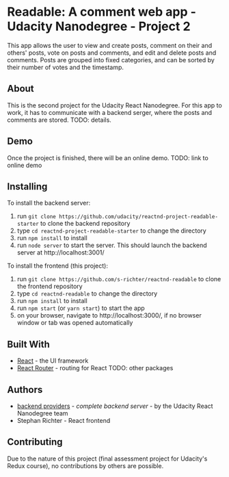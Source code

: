 # Readable: A comment web app - Udacity Nanodegree - Project 2

This app allows the user to view and create posts, comment on their and others' posts, vote on posts and comments, and edit and delete posts and comments. Posts are grouped into fixed categories, and can be sorted by their number of votes and the timestamp.


## About

This is the second project for the Udacity React Nanodegree.
For this app to work, it has to communicate with a backend serger, where the posts and comments are stored.
TODO: details.


## Demo

Once the project is finished, there will be an online demo.
TODO: link to online demo


## Installing

To install the backend server:

1. run `git clone https://github.com/udacity/reactnd-project-readable-starter` to clone the backend repository
2. type `cd reactnd-project-readable-starter` to change the directory
3. run `npm install` to install
4. run `node server` to start the server. This should launch the backend server at http://localhost:3001/

To install the frontend (this project):

1. run `git clone https://github.com/s-richter/reactnd-readable` to clone the frontend repository
2. type `cd reactnd-readable` to change the directory
3. run `npm install` to install
4. run `npm start` (or `yarn start`) to start the app
5. on your browser, navigate to http://localhost:3000/, if no browser window or tab was opened automatically


## Built With

* [React](https://facebook.github.io/react/) - the UI framework
* [React Router](https://reacttraining.com/react-router/) - routing for React
TODO: other packages


## Authors

* [backend providers](https://github.com/udacity/reactnd-project-readable-starter) - *complete backend server* - by the Udacity React Nanodegree team
* Stephan Richter - React frontend


## Contributing

Due to the nature of this project (final assessment project for Udacity's Redux course), no contributions by others are possible.